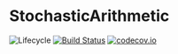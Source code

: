 # StochasticArithmetic

![Lifecycle](https://img.shields.io/badge/lifecycle-experimental-orange.svg)<!--
![Lifecycle](https://img.shields.io/badge/lifecycle-maturing-blue.svg)
![Lifecycle](https://img.shields.io/badge/lifecycle-stable-green.svg)
![Lifecycle](https://img.shields.io/badge/lifecycle-retired-orange.svg)
![Lifecycle](https://img.shields.io/badge/lifecycle-archived-red.svg)
![Lifecycle](https://img.shields.io/badge/lifecycle-dormant-blue.svg) -->
[![Build Status](https://travis-ci.com/ffevotte/StochasticArithmetic.jl.svg?branch=master)](https://travis-ci.com/ffevotte/StochasticArithmetic.jl)
[![codecov.io](http://codecov.io/github/ffevotte/StochasticArithmetic.jl/coverage.svg?branch=master)](http://codecov.io/github/ffevotte/StochasticArithmetic.jl?branch=master)
